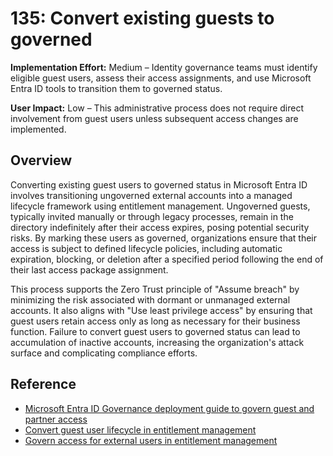 # 135: Convert existing guests to governed

**Implementation Effort:** Medium – Identity governance teams must identify eligible guest users, assess their access assignments, and use Microsoft Entra ID tools to transition them to governed status.

**User Impact:** Low – This administrative process does not require direct involvement from guest users unless subsequent access changes are implemented.

## Overview

Converting existing guest users to governed status in Microsoft Entra ID involves transitioning ungoverned external accounts into a managed lifecycle framework using entitlement management. Ungoverned guests, typically invited manually or through legacy processes, remain in the directory indefinitely after their access expires, posing potential security risks. By marking these users as governed, organizations ensure that their access is subject to defined lifecycle policies, including automatic expiration, blocking, or deletion after a specified period following the end of their last access package assignment.

This process supports the Zero Trust principle of "Assume breach" by minimizing the risk associated with dormant or unmanaged external accounts. It also aligns with "Use least privilege access" by ensuring that guest users retain access only as long as necessary for their business function. Failure to convert guest users to governed status can lead to accumulation of inactive accounts, increasing the organization's attack surface and complicating compliance efforts.

## Reference
* [Microsoft Entra ID Governance deployment guide to govern guest and partner access](https://learn.microsoft.com/en-gb/entra/architecture/governance-deployment-guest-access)
* [Convert guest user lifecycle in entitlement management](https://learn.microsoft.com/entra/id-governance/entitlement-management-access-package-manage-lifecycle)
* [Govern access for external users in entitlement management](https://learn.microsoft.com/entra/id-governance/entitlement-management-external-users)

